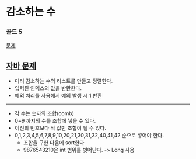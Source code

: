 # 감소하는 수
### 골드 5
[문제](https://www.acmicpc.net/problem/1038)


[자바 문제]()
---


- 미리 감소하는 수의 리스트를 만들고 정렬한다.
- 입력된 인덱스의 값을 반환한다.
- 예외 처리를 사용해서 예외 발생 시 1 반환

---

- 각 수는 숫자의 조합(comb)
- 0~9 까지의 수를 조합에 넣을 수 있다.
- 이전의 번호보다 작 값만 조합이 될 수 있다.
- 0,1,2,3,4,5,6,7,8,9,10,20,21,30,31,32,40,41,42 순으로 넣어야 한다.
  - 조합을 구한 다음에 sort한다
  - 9876543210은 int 범위를 벗어난다. -> Long 사용